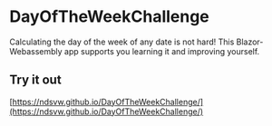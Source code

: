 # DayOfTheWeekChallenge
Calculating the day of the week of any date is not hard!
This Blazor-Webassembly app supports you learning it and improving yourself.

## Try it out

[https://ndsvw.github.io/DayOfTheWeekChallenge/](https://ndsvw.github.io/DayOfTheWeekChallenge/)
